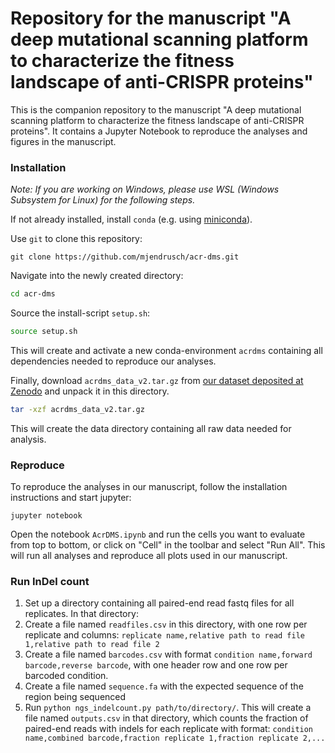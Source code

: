 # Repository for the manuscript "A deep mutational scanning platform to characterize the fitness landscape of anti-CRISPR proteins"

This is the companion repository to the manuscript "A deep mutational scanning platform to characterize the fitness landscape of anti-CRISPR proteins".
It contains a Jupyter Notebook to reproduce the analyses and figures in the manuscript.

### Installation

*Note: If you are working on Windows, please use WSL (Windows Subsystem for Linux) for the following steps.*

If not already installed, install `conda` (e.g. using [miniconda](https://docs.conda.io/en/latest/miniconda.html)).

Use `git` to clone this repository:

```
git clone https://github.com/mjendrusch/acr-dms.git
```

Navigate into the newly created directory:

```bash
cd acr-dms
```

Source the install-script `setup.sh`:

```bash
source setup.sh
```

This will create and activate a new conda-environment `acrdms` containing all dependencies needed to reproduce our analyses.


Finally, download `acrdms_data_v2.tar.gz` from [our dataset deposited at Zenodo](https://zenodo.org/records/13374667) and unpack it in this directory.

```bash
tar -xzf acrdms_data_v2.tar.gz
```

This will create the data directory containing all raw data needed for analysis.

### Reproduce

To reproduce the anaĺyses in our manuscript, follow the installation instructions and start jupyter:

```
jupyter notebook
```

Open the notebook `AcrDMS.ipynb` and run the cells you want to evaluate from top to bottom, or click on "Cell" in the toolbar and select "Run All".
This will run all analyses and reproduce all plots used in our manuscript.

### Run InDel count
1. Set up a directory containing all paired-end read fastq files for all replicates. In that directory:
2. Create a file named `readfiles.csv` in this directory, with one row per replicate and columns: `replicate name,relative path to read file 1,relative path to read file 2`
3. Create a file named `barcodes.csv` with format `condition name,forward barcode,reverse barcode`, with one header row and one row per barcoded condition.
4. Create a file named `sequence.fa` with the expected sequence of the region being sequenced
5. Run `python ngs_indelcount.py path/to/directory/`.
This will create a file named `outputs.csv` in that directory, which counts the fraction of paired-end reads with indels for each replicate with format:
`condition name,combined barcode,fraction replicate 1,fraction replicate 2,...`
